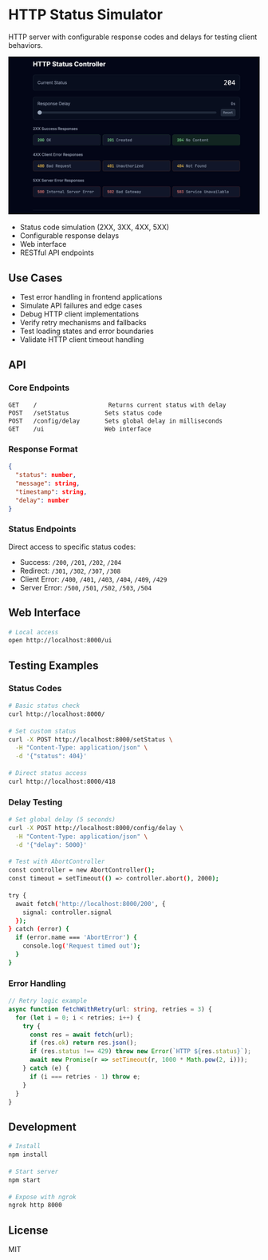 # HTTP Status Simulator

HTTP server with configurable response codes and delays for testing client behaviors.

![HTTP Status Simulator Interface](assets/http-status-simulator.png)

- Status code simulation (2XX, 3XX, 4XX, 5XX)
- Configurable response delays
- Web interface
- RESTful API endpoints

## Use Cases

- Test error handling in frontend applications
- Simulate API failures and edge cases
- Debug HTTP client implementations
- Verify retry mechanisms and fallbacks
- Test loading states and error boundaries
- Validate HTTP client timeout handling

## API

### Core Endpoints

```
GET    /                    Returns current status with delay
POST   /setStatus          Sets status code
POST   /config/delay       Sets global delay in milliseconds
GET    /ui                 Web interface
```

### Response Format
```json
{
  "status": number,
  "message": string,
  "timestamp": string,
  "delay": number
}
```

### Status Endpoints

Direct access to specific status codes:
- Success: `/200`, `/201`, `/202`, `/204`
- Redirect: `/301`, `/302`, `/307`, `/308`
- Client Error: `/400`, `/401`, `/403`, `/404`, `/409`, `/429`
- Server Error: `/500`, `/501`, `/502`, `/503`, `/504`

## Web Interface

```bash
# Local access
open http://localhost:8000/ui
```

## Testing Examples

### Status Codes
```bash
# Basic status check
curl http://localhost:8000/

# Set custom status
curl -X POST http://localhost:8000/setStatus \
  -H "Content-Type: application/json" \
  -d '{"status": 404}'

# Direct status access
curl http://localhost:8000/418
```

### Delay Testing
```bash
# Set global delay (5 seconds)
curl -X POST http://localhost:8000/config/delay \
  -H "Content-Type: application/json" \
  -d '{"delay": 5000}'

# Test with AbortController
const controller = new AbortController();
const timeout = setTimeout(() => controller.abort(), 2000);

try {
  await fetch('http://localhost:8000/200', {
    signal: controller.signal
  });
} catch (error) {
  if (error.name === 'AbortError') {
    console.log('Request timed out');
  }
}
```

### Error Handling
```typescript
// Retry logic example
async function fetchWithRetry(url: string, retries = 3) {
  for (let i = 0; i < retries; i++) {
    try {
      const res = await fetch(url);
      if (res.ok) return res.json();
      if (res.status !== 429) throw new Error(`HTTP ${res.status}`);
      await new Promise(r => setTimeout(r, 1000 * Math.pow(2, i)));
    } catch (e) {
      if (i === retries - 1) throw e;
    }
  }
}
```

## Development

```bash
# Install
npm install

# Start server
npm start

# Expose with ngrok
ngrok http 8000
```

## License

MIT
